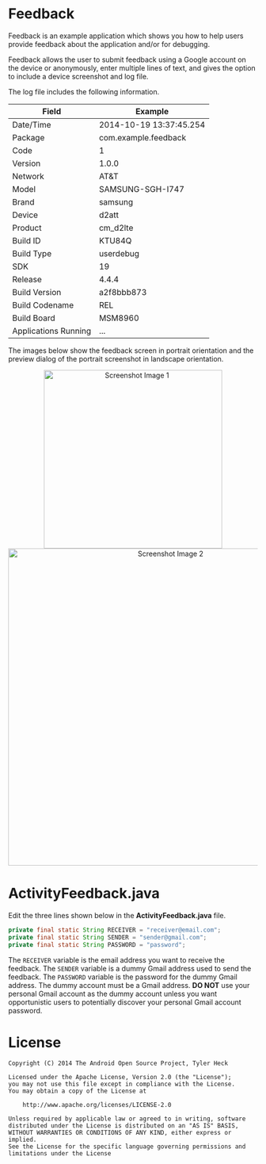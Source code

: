 Feedback
====

Feedback is an example application which shows you how to help users provide feedback about the application and/or for debugging.

Feedback allows the user to submit feedback using a Google account on the device or anonymously, enter multiple lines of text, and gives the option to include a device screenshot and log file.

The log file includes the following information.

|Field               |Example                |
|--------------------|-----------------------|
|Date/Time           |2014-10-19 13:37:45.254|
|Package             |com.example.feedback   |
|Code                |1                      |
|Version             |1.0.0                  |
|Network             |AT&T                   |
|Model               |SAMSUNG-SGH-I747       |
|Brand               |samsung                |
|Device              |d2att                  |
|Product             |cm_d2lte               |
|Build ID            |KTU84Q                 |
|Build Type          |userdebug              |
|SDK                 |19                     |
|Release             |4.4.4                  |
|Build Version       |a2f8bbb873             |
|Build Codename      |REL                    |
|Build Board         |MSM8960                |
|Applications Running|...                    |

The images below show the feedback screen in portrait orientation and the preview dialog of the portrait screenshot in landscape orientation.

<center><img src="http://www.tylerheck.com/github_android_feedback_01.png" alt="Screenshot Image 1" width="360px"></center>

<center><img src="http://www.tylerheck.com/github_android_feedback_02.png" alt="Screenshot Image 2" width="640px"></center>


ActivityFeedback.java
====

Edit the three lines shown below in the **ActivityFeedback.java** file.

```java
private final static String RECEIVER = "receiver@email.com";
private final static String SENDER = "sender@gmail.com";
private final static String PASSWORD = "password";
```

The `RECEIVER` variable is the email address you want to receive the feedback.  The `SENDER` variable is a dummy Gmail address used to send the feedback.  The `PASSWORD` variable is the password for the dummy Gmail address.  The dummy account must be a Gmail address.  **DO NOT** use your personal Gmail account as the dummy account unless you want opportunistic users to potentially discover your personal Gmail account password.


License
====

    Copyright (C) 2014 The Android Open Source Project, Tyler Heck
    
    Licensed under the Apache License, Version 2.0 (the "License");
    you may not use this file except in compliance with the License.
    You may obtain a copy of the License at
    
        http://www.apache.org/licenses/LICENSE-2.0
    
    Unless required by applicable law or agreed to in writing, software
    distributed under the License is distributed on an "AS IS" BASIS,
    WITHOUT WARRANTIES OR CONDITIONS OF ANY KIND, either express or implied.
    See the License for the specific language governing permissions and
    limitations under the License
